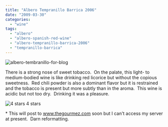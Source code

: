 ```yaml
---
title: "Albero Tempranillo Barrica 2006"
date: "2009-03-30"
categories:
  - "wine"
tags:
  - "albero"
  - "albero-spanish-red-wine"
  - "albero-tempranillo-barrica-2006"
  - "tempranillo-barrica"
---
```


![albero-tembranillo-for-blog](http://s3.amazonaws.com/thegourmez-wpmedia/2009/03/albero-tembranillo-for-blog-300x200.jpg "albero-tembranillo-for-blog")

There is a strong nose of sweet tobacco.  On the palate, this light- to medium-bodied wine is like drinking red licorice but without the copious sweetness.  Red chili powder is also a dominant flavor but it is restrained and the tobacco is present but more subtly than in the aroma.  This wine is acidic but not too dry.  Drinking it was a pleasure.




<div class="caption">

![4 stars](http://s3.amazonaws.com/thegourmez-wpmedia/2009/02/rating_truffle1.gif "rating_truffle1") 4 stars</div>


\* This will post to www.thegourmez.com soon but I can't access my server at present.  Darn reformatting.
